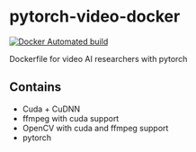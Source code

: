 # pytorch-video-docker
[![Docker Automated build](https://img.shields.io/docker/cloud/automated/tigerdockermediocore/pytorch-video-docker)](https://hub.docker.com/r/tigerdockermediocore/pytorch-video-docker) 

Dockerfile for video AI researchers with pytorch

## Contains

 - Cuda + CuDNN
 - ffmpeg with cuda support
 - OpenCV with cuda and ffmpeg support
 - pytorch
